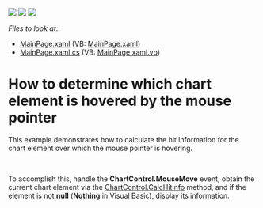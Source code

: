 <!-- default badges list -->
![](https://img.shields.io/endpoint?url=https://codecentral.devexpress.com/api/v1/VersionRange/128567977/12.2.6%2B)
[![](https://img.shields.io/badge/Open_in_DevExpress_Support_Center-FF7200?style=flat-square&logo=DevExpress&logoColor=white)](https://supportcenter.devexpress.com/ticket/details/E4513)
[![](https://img.shields.io/badge/📖_How_to_use_DevExpress_Examples-e9f6fc?style=flat-square)](https://docs.devexpress.com/GeneralInformation/403183)
<!-- default badges end -->
<!-- default file list -->
*Files to look at*:

* [MainPage.xaml](./CS/DetermineHoveredElements/MainPage.xaml) (VB: [MainPage.xaml](./VB/DetermineHoveredElements/MainPage.xaml))
* [MainPage.xaml.cs](./CS/DetermineHoveredElements/MainPage.xaml.cs) (VB: [MainPage.xaml.vb](./VB/DetermineHoveredElements/MainPage.xaml.vb))
<!-- default file list end -->
# How to determine which chart element is hovered by the mouse pointer


<p>This example demonstrates how to calculate the hit information for the chart element over which the mouse pointer is hovering. </p><br />
<p>To accomplish this, handle the <strong>ChartControl.MouseMove</strong> event, obtain the current chart element via the <a href="http://documentation.devexpress.com/#Silverlight/DevExpressXpfChartsChartControl_CalcHitInfotopic"><u>ChartControl.CalcHitInfo</u></a> method, and if the element is not <strong>null</strong> (<strong>Nothing</strong> in Visual Basic), display its information.</p><br />


<br/>


